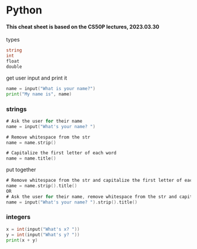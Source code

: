 # Python

#### This cheat sheet is based on the CS50P lectures, 2023.03.30

types
``` go
string
int
float
double
```

get user input and print it
```go
name = input("What is your name?")
print("My name is", name)
```
### strings
```go
# Ask the user for their name
name = input("What's your name? ")

# Remove whitespace from the str
name = name.strip()

# Capitalize the first letter of each word
name = name.title()

```
put together
```go
# Remove whitespace from the str and capitalize the first letter of each word
name = name.strip().title()
OR
# Ask the user for their name, remove whitespace from the str and capitalize the first letter of each word
name = input("What's your name? ").strip().title()

```

### integers
```go
x = int(input("What's x? "))
y = int(input("What's y? "))
print(x + y)
```

